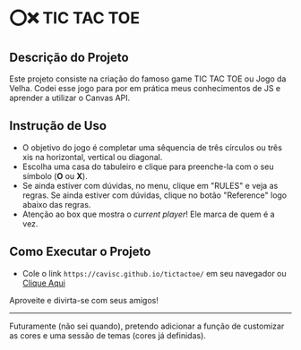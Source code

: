 # ⭕❌ TIC TAC TOE

## Descrição do Projeto
Este projeto consiste na criação do famoso game TIC TAC TOE ou Jogo da Velha. Codei esse jogo para por em prática meus conhecimentos de JS e aprender a utilizar o Canvas API.

## Instrução de Uso
- O objetivo do jogo é completar uma sêquencia de três círculos ou três xis na horizontal, vertical ou diagonal.
- Escolha uma casa do tabuleiro e clique para preenche-la com o seu símbolo (**O** ou **X**).
- Se ainda estiver com dúvidas, no menu, clique em "RULES" e veja as regras. Se ainda estiver com dúvidas, clique no botão "Reference" logo abaixo das regras.
- Atenção ao box que mostra o *current player*! Ele marca de quem é a vez.

## Como Executar o Projeto

- Cole o link `https://cavisc.github.io/tictactoe/` em seu navegador ou [Clique Aqui](https://cavisc.github.io/tictactoe/)

Aproveite e divirta-se com seus amigos!

---

Futuramente (não sei quando), pretendo adicionar a função de customizar as cores e uma sessão de temas (cores já definidas).

